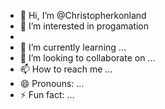 - 👋 Hi, I’m @Christopherkonland
- 👀 I’m interested in progamation
- 
- 🌱 I’m currently learning ...
- 💞️ I’m looking to collaborate on ...
- 📫 How to reach me ...
- 😄 Pronouns: ...
- ⚡ Fun fact: ...

<!---
Christopherkonland/Christopherkonland is a ✨ special ✨ repository because its `README.md` (this file) appears on your GitHub profile.
You can click the Preview link to take a look at your changes.
--->
